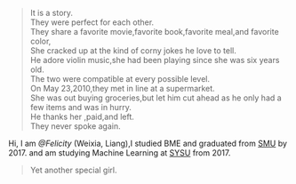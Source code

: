 

>It is a story.  
>They were perfect for each other.  
>They share a favorite movie,favorite book,favorite meal,and favorite color,  
>She cracked up at the kind of corny jokes he love to tell.  
>He adore violin music,she had been playing since she was six years old.  
>The two were compatible at every possible level.  
>On May 23,2010,they met in line at a supermarket.  
>She was out buying groceries,but let him cut ahead as he only had a few items and was in hurry.  
>He thanks her ,paid,and left.  
>They never spoke again.  


Hi, I am *@Felicity* (Weixia, Liang),I studied BME and graduated from [SMU](http://www.fimmu.com) by 2017. and am studying Machine Learning at [SYSU](http://www.sysu.edu.cn/2012/cn/index.htm/Rochester_Institute_of_Technology) from 2017.

> Yet another special girl.  



[1]: //huangxuan.me/2015/07/09/js-module-7day/
[2]: //huangxuan.me/2015/12/28/css-sucks-2015/
[3]: //huangxuan.me/2016/06/05/pwa-in-my-pov/
[4]: //huangxuan.me/2016/10/20/pwa-qcon2016/
[5]: //huangxuan.me/2016/11/20/sw-101-gdgdf/
[6]: https://yanshuo.io/assets/player/?deck=58ac8598b123db0067292f92 "PWA Rehashing"
[7]: https://yanshuo.io/assets/player/?deck=593ad6fbfe88c2006a0a0d6d "The State of PWA"
[8]: https://yanshuo.io/assets/player/?deck=594d673d570c357d0698a950 "Building PWA"
[9]: //huangxuan.me/jsconfcn2017/


